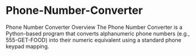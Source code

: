 # Phone-Number-Converter
Phone Number Converter  Overview  The Phone Number Converter is a Python-based program that converts alphanumeric phone numbers (e.g., 555-GET-FOOD) into their numeric equivalent using a standard phone keypad mapping.
